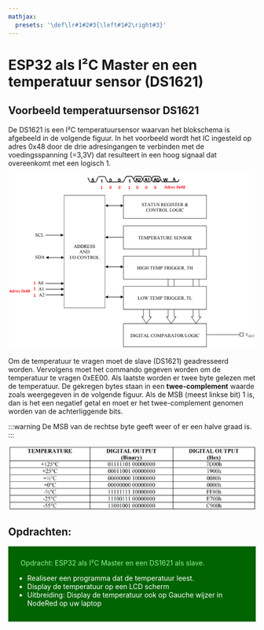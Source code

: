 ```yaml
---
mathjax:
  presets: '\def\lr#1#2#3{\left#1#2\right#3}'
---
```


# ESP32 als I²C Master en een temperatuur sensor (DS1621)

## Voorbeeld temperatuursensor DS1621

De DS1621 is een I²C temperatuursensor waarvan het blokschema is afgebeeld in de volgende figuur. In het voorbeeld wordt het IC ingesteld op adres 0x48 door de drie adresingangen te verbinden met de voedingsspanning (=3,3V) dat resulteert in een hoog signaal dat overeenkomt met een logisch 1.

![Blokschema van een DS1621.](./images/ds.png)

Om de temperatuur te vragen moet de slave (DS1621) geadresseerd worden. Vervolgens moet het commando gegeven worden om de temperatuur te vragen 0xEE00. Als laatste worden er twee byte gelezen met de temperatuur. De gekregen bytes staan in een **twee-complement** waarde zoals weergegeven in de volgende figuur.
Als de MSB (meest linkse bit) 1 is, dan is het een negatief getal en moet er het twee-complement genomen worden van de achterliggende bits.

:::warning
De MSB van de rechtse byte geeft weer of er een halve graad is.
:::

![Voorbeeld temperatuurwaarden van de DS1621.](./images/tb.png)

## Opdrachten:

<div style="background-color:darkgreen; text-align:left; vertical-align:left; padding:15px;">
<p style="color:lightgreen; margin:10px">
Opdracht: ESP32 als I²C Master en een DS1621 als slave.
<ul style="color: white;">
<li>Realiseer een programma dat de temperatuur leest.</li>
<li>Display de temperatuur op een LCD scherm</li>
<li>Uitbreiding: Display de temperatuur ook op Gauche wijzer in NodeRed op uw laptop</li>
</ul>
</p>
</div>

